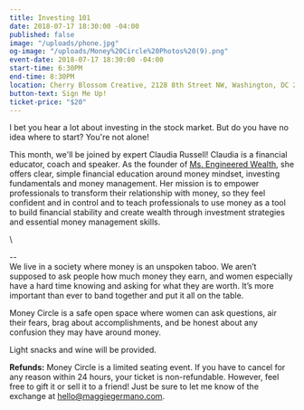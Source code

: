 ```yaml
---
title: Investing 101
date: 2018-07-17 18:30:00 -04:00
published: false
image: "/uploads/phone.jpg"
og-image: "/uploads/Money%20Circle%20Photos%20(9).png"
event-date: 2018-07-17 18:30:00 -04:00
start-time: 6:30PM
end-time: 8:30PM
location: Cherry Blossom Creative, 2128 8th Street NW, Washington, DC 20001
button-text: Sign Me Up!
ticket-price: "$20"
---
```


I bet you hear a lot about investing in the stock market. But do you have no idea where to start? You're not alone! 

This month, we'll be joined by expert Claudia Russell! Claudia is a financial educator, coach and speaker. As the founder of [Ms. Engineered Wealth](http://msengineeredwealth.com/), she offers clear, simple financial education around money mindset, investing fundamentals and money management. Her mission is to empower professionals to transform their relationship with money, so they feel confident and in control and to teach professionals to use money as a tool to build financial stability and create wealth through investment strategies and essential money management skills.

\\

--\
We live in a society where money is an unspoken taboo. We aren’t supposed to ask people how much money they earn, and women especially have a hard time knowing and asking for what they are worth. It’s more important than ever to band together and put it all on the table.

Money Circle is a safe open space where women can ask questions, air their fears, brag about accomplishments, and be honest about any confusion they may have around money.

Light snacks and wine will be provided.

**Refunds:** Money Circle is a limited seating event. If you have to cancel for any reason within 24 hours, your ticket is non-refundable. However, feel free to gift it or sell it to a friend! Just be sure to let me know of the exchange at [hello@maggiegermano.com](mailto:hello@maggiegermano.com).
